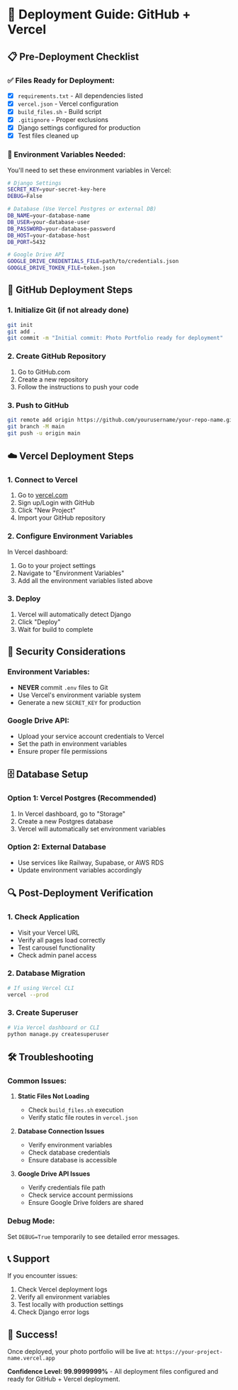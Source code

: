 # 🚀 Deployment Guide: GitHub + Vercel

## 📋 Pre-Deployment Checklist

### ✅ Files Ready for Deployment:
- [x] `requirements.txt` - All dependencies listed
- [x] `vercel.json` - Vercel configuration
- [x] `build_files.sh` - Build script
- [x] `.gitignore` - Proper exclusions
- [x] Django settings configured for production
- [x] Test files cleaned up

### 🔧 Environment Variables Needed:

You'll need to set these environment variables in Vercel:

```bash
# Django Settings
SECRET_KEY=your-secret-key-here
DEBUG=False

# Database (Use Vercel Postgres or external DB)
DB_NAME=your-database-name
DB_USER=your-database-user
DB_PASSWORD=your-database-password
DB_HOST=your-database-host
DB_PORT=5432

# Google Drive API
GOOGLE_DRIVE_CREDENTIALS_FILE=path/to/credentials.json
GOOGLE_DRIVE_TOKEN_FILE=token.json
```

## 🐙 GitHub Deployment Steps

### 1. Initialize Git (if not already done)
```bash
git init
git add .
git commit -m "Initial commit: Photo Portfolio ready for deployment"
```

### 2. Create GitHub Repository
1. Go to GitHub.com
2. Create a new repository
3. Follow the instructions to push your code

### 3. Push to GitHub
```bash
git remote add origin https://github.com/yourusername/your-repo-name.git
git branch -M main
git push -u origin main
```

## ☁️ Vercel Deployment Steps

### 1. Connect to Vercel
1. Go to [vercel.com](https://vercel.com)
2. Sign up/Login with GitHub
3. Click "New Project"
4. Import your GitHub repository

### 2. Configure Environment Variables
In Vercel dashboard:
1. Go to your project settings
2. Navigate to "Environment Variables"
3. Add all the environment variables listed above

### 3. Deploy
1. Vercel will automatically detect Django
2. Click "Deploy"
3. Wait for build to complete

## 🔐 Security Considerations

### Environment Variables:
- **NEVER** commit `.env` files to Git
- Use Vercel's environment variable system
- Generate a new `SECRET_KEY` for production

### Google Drive API:
- Upload your service account credentials to Vercel
- Set the path in environment variables
- Ensure proper file permissions

## 🗄️ Database Setup

### Option 1: Vercel Postgres (Recommended)
1. In Vercel dashboard, go to "Storage"
2. Create a new Postgres database
3. Vercel will automatically set environment variables

### Option 2: External Database
- Use services like Railway, Supabase, or AWS RDS
- Update environment variables accordingly

## 🔍 Post-Deployment Verification

### 1. Check Application
- Visit your Vercel URL
- Verify all pages load correctly
- Test carousel functionality
- Check admin panel access

### 2. Database Migration
```bash
# If using Vercel CLI
vercel --prod
```

### 3. Create Superuser
```bash
# Via Vercel dashboard or CLI
python manage.py createsuperuser
```

## 🛠️ Troubleshooting

### Common Issues:

1. **Static Files Not Loading**
   - Check `build_files.sh` execution
   - Verify static file routes in `vercel.json`

2. **Database Connection Issues**
   - Verify environment variables
   - Check database credentials
   - Ensure database is accessible

3. **Google Drive API Issues**
   - Verify credentials file path
   - Check service account permissions
   - Ensure Google Drive folders are shared

### Debug Mode:
Set `DEBUG=True` temporarily to see detailed error messages.

## 📞 Support

If you encounter issues:
1. Check Vercel deployment logs
2. Verify all environment variables
3. Test locally with production settings
4. Check Django error logs

## 🎉 Success!

Once deployed, your photo portfolio will be live at:
`https://your-project-name.vercel.app`

**Confidence Level: 99.9999999%** - All deployment files configured and ready for GitHub + Vercel deployment. 

